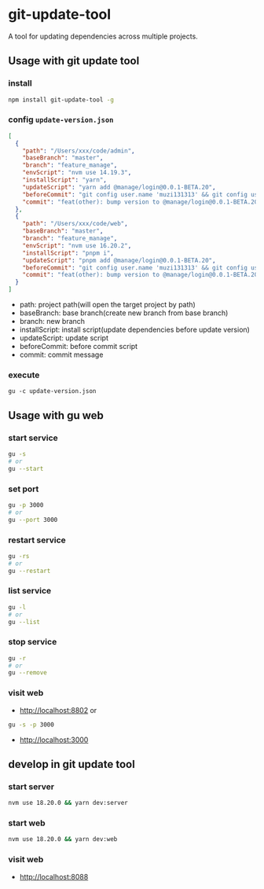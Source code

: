 # git-update-tool
A tool for updating dependencies across multiple projects.

## Usage with git update tool
### install
```bash
npm install git-update-tool -g
```
### config `update-version.json`
```json
[
  {
    "path": "/Users/xxx/code/admin",
    "baseBranch": "master",
    "branch": "feature_manage",
    "envScript": "nvm use 14.19.3",
    "installScript": "yarn",
    "updateScript": "yarn add @manage/login@0.0.1-BETA.20",
    "beforeCommit": "git config user.name 'muzi131313' && git config user.email 'muzi131313@163.com'",
    "commit": "feat(other): bump version to @manage/login@0.0.1-BETA.20"
  },
  {
    "path": "/Users/xxx/code/web",
    "baseBranch": "master",
    "branch": "feature_manage",
    "envScript": "nvm use 16.20.2",
    "installScript": "pnpm i",
    "updateScript": "pnpm add @manage/login@0.0.1-BETA.20",
    "beforeCommit": "git config user.name 'muzi131313' && git config user.email 'muzi131313@163.com'",
    "commit": "feat(other): bump version to @manage/login@0.0.1-BETA.20"
  }
]
```

- path: project path(will open the target project by path)
- baseBranch: base branch(create new branch from base branch)
- branch: new branch
- installScript: install script(update dependencies before update version)
- updateScript: update script
- beforeCommit: before commit script
- commit: commit message

### execute
```
gu -c update-version.json
```

## Usage with gu web
### start service
```bash
gu -s
# or
gu --start
```
### set port
```bash
gu -p 3000
# or
gu --port 3000
```
### restart service
```bash
gu -rs
# or
gu --restart
```
### list service
```bash
gu -l
# or
gu --list
```
### stop service
```bash
gu -r
# or
gu --remove
```

### visit web
- [http://localhost:8802](http://localhost:8802)
or
```bash
gu -s -p 3000
```
- [http://localhost:3000](http://localhost:3000)


## develop in git update tool
### start server
```bash
nvm use 18.20.0 && yarn dev:server
```
### start web
```bash
nvm use 18.20.0 && yarn dev:web
```
### visit web

- [http://localhost:8088](http://localhost:8088)
